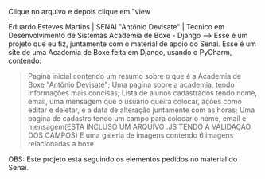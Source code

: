 Clique no arquivo e depois clique em "view


Eduardo Esteves Martins | SENAI "Antônio Devisate" | Tecnico em Desenvolvimento de Sistemas
Academia de Boxe - Django
--> Esse é um projeto que eu fiz, juntamente com o material de apoio do Senai. Esse é um site de uma Academia de Boxe 
feita em Django, usando o PyCharm, contendo:
>Pagina inicial contendo um resumo sobre o que é a Academia de Boxe "Antônio Devisate";
>Uma pagina sobre a academia, tendo informações mais concisas;
>Lista de alunos cadastrados tendo nome, email, uma mensagem que o usuario queira colocar, ações como editar e deletar, e a data de alteração juntamente com as horas;
>Uma pagina de cadastro tendo um campo para colocar o nome, email e mensagem(ESTA INCLUSO UM ARQUIVO .JS TENDO A VALIDAÇÃO DOS CAMPOS)
>E uma galeria de imagens contendo 6 imagens relacionadas a boxe.

OBS: Este projeto esta seguindo os elementos pedidos no material do Senai.
